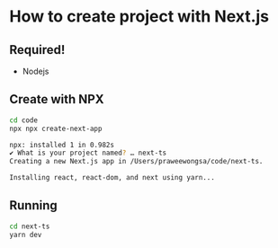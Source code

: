 # How to create project with Next.js

## Required!

- Nodejs

## Create with NPX

```bash
cd code
npx npx create-next-app
```

```bash
npx: installed 1 in 0.982s
✔ What is your project named? … next-ts
Creating a new Next.js app in /Users/praweewongsa/code/next-ts.

Installing react, react-dom, and next using yarn...
````

## Running

```bash
cd next-ts
yarn dev
```